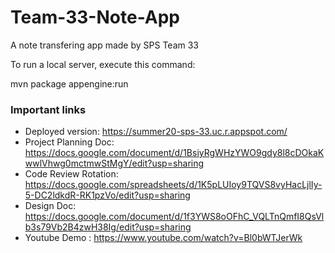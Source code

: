 # Team-33-Note-App
A note transfering app made by SPS Team 33

To run a local server, execute this command:

mvn package appengine:run


### Important links
* Deployed version: https://summer20-sps-33.uc.r.appspot.com/
* Project Planning Doc: https://docs.google.com/document/d/1BsiyRgWHzYWO9gdy8l8cDOkaKwwlVhwg0mctmwStMgY/edit?usp=sharing
* Code Review Rotation: https://docs.google.com/spreadsheets/d/1K5pLUIoy9TQVS8vyHacLjlIy-5-DC2ldkdR-RK1pzVo/edit?usp=sharing
* Design Doc: https://docs.google.com/document/d/1f3YWS8oOFhC_VQLTnQmfI8QsVlb3s79Vb2B4zwH38Ig/edit?usp=sharing
* Youtube Demo : https://www.youtube.com/watch?v=Bl0bWTJerWk
